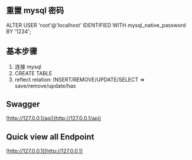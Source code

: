 ## 重置 mysql 密码
ALTER USER 'root'@'localhost' IDENTIFIED WITH mysql_native_password BY '1234';

## 基本步骤
1. 连接 mysql
2. CREATE TABLE
3. reflect relation: INSERT/REMOVE/UPDATE/SELECT => save/remove/update/has 

## Swagger
[http://127.0.0.1/api](http://127.0.0.1/api)

## Quick view all Endpoint
[http://127.0.0.1](http://127.0.0.1)